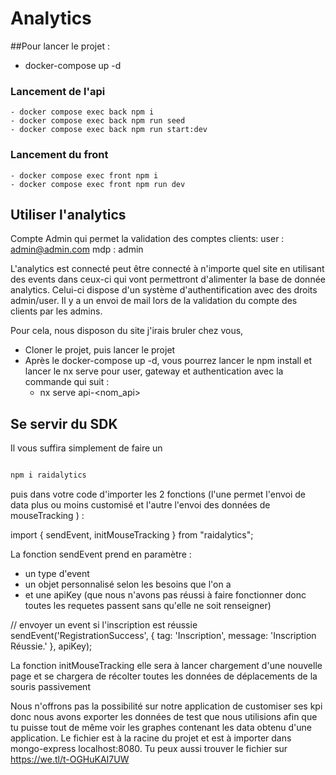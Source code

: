 # Analytics

##Pour lancer le projet :

 - docker-compose up -d

###  Lancement de l'api
    - docker compose exec back npm i
    - docker compose exec back npm run seed
    - docker compose exec back npm run start:dev

###  Lancement du front
    - docker compose exec front npm i
    - docker compose exec front npm run dev

## Utiliser l'analytics 

Compte Admin qui permet la validation des comptes clients: 
user : admin@admin.com
mdp  : admin

L'analytics est connecté peut être connecté à n'importe quel site en utilisant des events dans ceux-ci qui vont permettront d'alimenter la base de donnée analytics.
Celui-ci dispose d'un système d'authentification avec des droits admin/user.
Il y a un envoi de mail lors de la validation du compte des clients par les admins. 

Pour cela, nous disposon du site j'irais bruler chez vous,
  - Cloner le projet, puis lancer le projet
  - Après le docker-compose up -d, vous pourrez lancer le npm install et lancer le nx serve pour user, gateway et authentication avec la commande qui suit :
     - nx serve api-<nom_api>


## Se servir du SDK

Il vous suffira simplement de faire un 
```sh

npm i raidalytics

```
 puis dans votre code d'importer les 2 fonctions (l'une permet l'envoi de data plus ou moins customisé et l'autre l'envoi des données de mouseTracking ) : 


import { sendEvent, initMouseTracking } from "raidalytics";

La fonction sendEvent prend en paramètre : 
- un type d'event
- un objet personnalisé selon les besoins que l'on a 
- et une apiKey (que nous n'avons pas réussi à faire fonctionner donc toutes les requetes passent sans qu'elle ne soit renseigner)

// envoyer un event si l'inscription est réussie
sendEvent('RegistrationSuccess', { tag: 'Inscription', message: 'Inscription Réussie.' }, apiKey);


La fonction initMouseTracking elle sera à lancer chargement d'une nouvelle page et se chargera de récolter toutes les données de déplacements de la souris passivement


Nous n'offrons pas la possibilité sur notre application de customiser ses kpi donc nous avons exporter les données de test que nous utilisions afin que tu puisse tout de même voir les graphes contenant les data obtenu d'une application. 
Le fichier est à la racine du projet et est à importer dans mongo-express localhost:8080.
Tu peux aussi trouver le fichier sur https://we.tl/t-OGHuKAI7UW